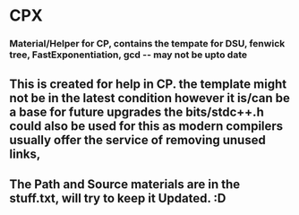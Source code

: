 # CPX
### Material/Helper for CP, contains the tempate for DSU, fenwick tree, FastExponentiation, gcd -- may not be upto date

## This is created for help in CP. the template might not be in the latest condition however it is/can be a base for future upgrades the bits/stdc++.h could also be used for this as modern compilers usually offer the service of removing unused links,
## The Path and Source materials are in the stuff.txt, will try to keep it Updated. :D
